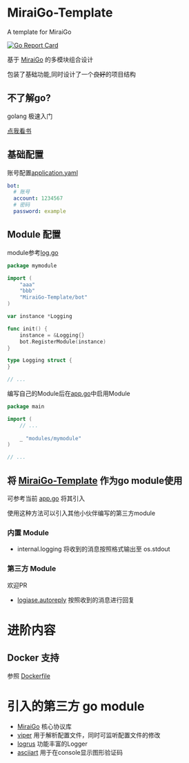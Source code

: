 # MiraiGo-Template
A template for MiraiGo

[![Go Report Card](https://goreportcard.com/badge/github.com/Logiase/MiraiGo-Template)](https://goreportcard.com/report/github.com/Logiase/MiraiGo-Template)

基于 [MiraiGo](https://github.com/Mrs4s/MiraiGo) 的多模块组合设计

包装了基础功能,同时设计了一个~~良好~~的项目结构

## 不了解go?

golang 极速入门

[点我看书](https://github.com/justjavac/free-programming-books-zh_CN#go)

## 基础配置

账号配置[application.yaml](./application.yaml)
```yaml
bot:
  # 账号
  account: 1234567
  # 密码
  password: example
```

## Module 配置

module参考[log.go](./modules/logging/log.go)

```go
package mymodule

import (
    "aaa"
    "bbb"
    "MiraiGo-Template/bot"
)

var instance *Logging

func init() {
	instance = &Logging{}
	bot.RegisterModule(instance)
}

type Logging struct {
}

// ...
```

编写自己的Module后在[app.go](./app.go)中启用Module 

```go
package main

import (
    // ...
    
    _ "modules/mymodule"
)

// ...
```

## 将 [MiraiGo-Template](https://github.com/Logiase/MiraiGo-Template) 作为go module使用

可参考当前 [app.go](./app.go) 将其引入

使用这种方法可以引入其他小伙伴编写的第三方module

### 内置 Module

 - internal.logging
 将收到的消息按照格式输出至 os.stdout

### 第三方 Module

欢迎PR

 - [logiase.autoreply](https://github.com/Logiase/MiraiGo-module-autoreply)
 按照收到的消息进行回复
 
# 进阶内容 

## Docker 支持

参照 [Dockerfile](./Dockerfile)

# 引入的第三方 go module

 - [MiraiGo](https://github.com/Mrs4s/MiraiGo)
    核心协议库
 - [viper](https://github.com/spf13/viper)
    用于解析配置文件，同时可监听配置文件的修改
 - [logrus](https://github.com/sirupsen/logrus)
    功能丰富的Logger
 - [asciiart](https://github.com/yinghau76/go-ascii-art)
    用于在console显示图形验证码